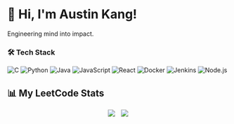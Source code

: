 # 👋 Hi, I'm Austin Kang!

Engineering mind into impact.

### 🛠️ Tech Stack
![C](https://img.shields.io/badge/C-00599C?style=for-the-badge&logo=c&logoColor=white)
![Python](https://img.shields.io/badge/Python-3776AB?style=for-the-badge&logo=python&logoColor=white)
![Java](https://img.shields.io/badge/Java-007396?style=for-the-badge&logo=java&logoColor=white)
![JavaScript](https://img.shields.io/badge/JavaScript-F7DF1E?style=for-the-badge&logo=javascript&logoColor=black)
![React](https://img.shields.io/badge/React-20232A?style=for-the-badge&logo=react&logoColor=61DAFB)
![Docker](https://img.shields.io/badge/Docker-2496ED?style=for-the-badge&logo=docker&logoColor=white)
![Jenkins](https://img.shields.io/badge/Jenkins-D24939?style=for-the-badge&logo=jenkins&logoColor=white)
![Node.js](https://img.shields.io/badge/Node.js-339933?style=for-the-badge&logo=node.js&logoColor=white)


## 📊 My LeetCode Stats
<div align="center">
  <img src="https://leetcode-badge-showcase.vercel.app/api?username=Kyeongmo_Austin" style="display:inline-block; margin-right: 10px;" />
  <img src="https://leetcard.jacoblin.cool/Kyeongmo_Austin?theme=dark&font=Baloo&ext=contest" style="display:inline-block;" />
</div>
